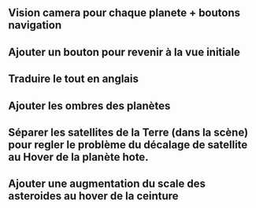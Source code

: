 ## Vision camera pour chaque planete + boutons navigation

## Ajouter un bouton pour revenir à la vue initiale

## Traduire le tout en anglais

## Ajouter les ombres des planètes

## Séparer les satellites de la Terre (dans la scène) pour regler le problème du décalage de satellite au Hover de la planète hote.

## Ajouter une augmentation du scale des asteroides au hover de la ceinture
